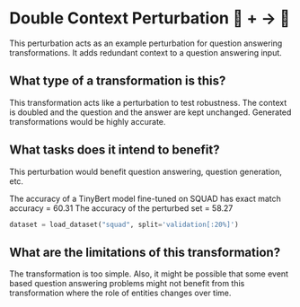 # Double Context Perturbation 🦎  +   → 🐍
This perturbation acts as an example perturbation for question answering transformations. It adds redundant context to a question answering input.

## What type of a transformation is this?
This transformation acts like a perturbation to test robustness. The context is doubled and the question and the answer are kept unchanged. 
Generated transformations would be highly accurate.

## What tasks does it intend to benefit?
This perturbation would benefit question answering, question generation, etc.

The accuracy of a TinyBert model fine-tuned on SQUAD has exact match accuracy = 60.31
The accuracy of the perturbed set = 58.27
```python
dataset = load_dataset("squad", split='validation[:20%]')
```

## What are the limitations of this transformation?
The transformation is too simple. Also, it might be possible that some event based question answering problems 
might not benefit from this transformation where the role of entities changes over time.